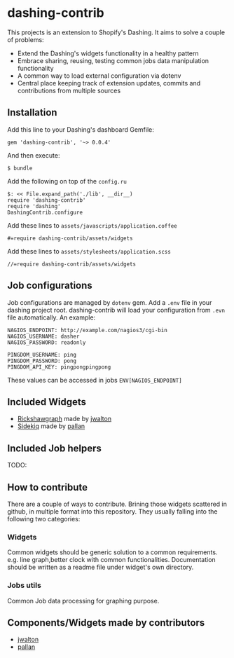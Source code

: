 # dashing-contrib

This projects is an extension to Shopify's Dashing. It aims to solve a couple of problems:

 * Extend the Dashing's widgets functionality in a healthy pattern
 * Embrace sharing, reusing, testing common jobs data manipulation functionality
 * A common way to load external configuration via dotenv
 * Central place keeping track of extension updates, commits and contributions from multiple sources
 
## Installation
Add this line to your Dashing's dashboard Gemfile:

    gem 'dashing-contrib', '~> 0.0.4'

And then execute:

    $ bundle

Add the following on top of the `config.ru`

    $: << File.expand_path('./lib', __dir__)
    require 'dashing-contrib'
    require 'dashing'
    DashingContrib.configure
    
Add these lines to `assets/javascripts/application.coffee`

    #=require dashing-contrib/assets/widgets

Add these lines to `assets/stylesheets/application.scss`

    //=require dashing-contrib/assets/widgets

## Job configurations

Job configurations are managed by `dotenv` gem. Add a `.env` file in your dashing project root. dashing-contrib will load your configuration from `.evn` file automatically. An example:

````
NAGIOS_ENDPOINT: http://example.com/nagios3/cgi-bin
NAGIOS_USERNAME: dasher
NAGIOS_PASSWORD: readonly

PINGDOM_USERNAME: ping
PINGDOM_PASSWORD: pong
PINGDOM_API_KEY: pingpongpingpong
````

These values can be accessed in jobs `ENV[NAGIOS_ENDPOINT]`

## Included Widgets

 * [Rickshawgraph](https://github.com/QubitProducts/dashing-contrib/tree/master/lib/dashing-contrib/assets/widgets/rickshawgraph) made by [jwalton](https://github.com/jwalton)
 * [Sidekiq](https://github.com/QubitProducts/dashing-contrib/tree/master/lib/dashing-contrib/assets/widgets/sidekiq) made by [pallan](https://github.com/pallan)

## Included Job helpers

 TODO:

## How to contribute

There are a couple of ways to contribute. Brining those widgets scattered in github, in multiple format into this repository. They usually falling into the following two categories:

### Widgets

Common widgets should be generic solution to a common requirements. e.g. line graph,better clock with common functionalities. Documentation should be written as a readme file under widget's own directory.

### Jobs utils

Common Job data processing for graphing purpose.


## Components/Widgets made by contributors

 * [jwalton](https://gist.github.com/jwalton)
 * [pallan](https://gist.github.com/pallan)
